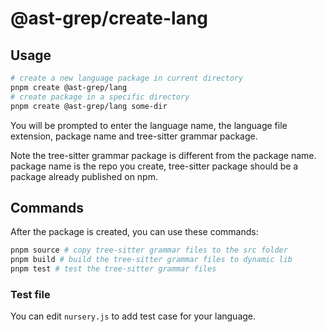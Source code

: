 # @ast-grep/create-lang

## Usage

```bash
# create a new language package in current directory
pnpm create @ast-grep/lang
# create package in a specific directory
pnpm create @ast-grep/lang some-dir
```

You will be prompted to enter the language name, the language file extension, package name and tree-sitter grammar package.

Note the tree-sitter grammar package is different from the package name. package name is the repo you create, tree-sitter package should be a package already published on npm.


## Commands
After the package is created, you can use these commands:

```bash
pnpm source # copy tree-sitter grammar files to the src folder
pnpm build # build the tree-sitter grammar files to dynamic lib
pnpm test # test the tree-sitter grammar files
```

### Test file

You can edit `nursery.js` to add test case for your language.
